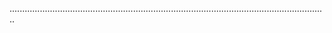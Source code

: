 ..............................................................................................................................
